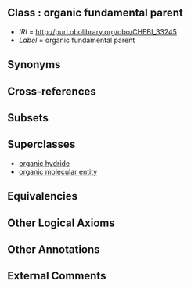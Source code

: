 
## Class : organic fundamental parent

 * *IRI* = http://purl.obolibrary.org/obo/CHEBI_33245
 * *Label* = organic fundamental parent

## Synonyms


## Cross-references


## Subsets


## Superclasses

 * [organic hydride](../../CHEBI/75/CHEBI_37175.md)
 * [organic molecular entity](../../CHEBI/60/CHEBI_50860.md)

## Equivalencies


## Other Logical Axioms


## Other Annotations


## External Comments

